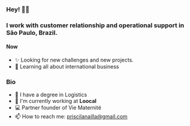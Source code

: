 ### Hey! 🤝🏻
 ### I work with customer relationship and operational support in São Paulo, Brazil.

 #### Now
- ✨ Looking for new challenges and new projects.
- 🌱 Learning all about international business
 ### Bio
- 📖 I have a degree in Logistics
- 🏢 I'm currently working at **Loocal**
- 💻 Partner founder of Vie Maternité
- 📫 How to reach me: priscilanailla@gmail.com
